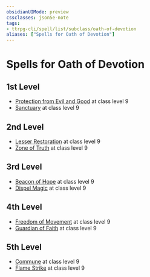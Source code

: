 ```yaml
---
obsidianUIMode: preview
cssclasses: json5e-note
tags:
- ttrpg-cli/spell/list/subclass/oath-of-devotion
aliases: ["Spells for Oath of Devotion"]
---
```

# Spells for Oath of Devotion

## 1st Level

- [Protection from Evil and Good](/CLI/spells/protection-from-evil-and-good.md "PHB") at class level 9
- [Sanctuary](/CLI/spells/sanctuary.md "PHB") at class level 9

## 2nd Level

- [Lesser Restoration](/CLI/spells/lesser-restoration.md "PHB") at class level 9
- [Zone of Truth](/CLI/spells/zone-of-truth.md "PHB") at class level 9

## 3rd Level

- [Beacon of Hope](/CLI/spells/beacon-of-hope.md "PHB") at class level 9
- [Dispel Magic](/CLI/spells/dispel-magic.md "PHB") at class level 9

## 4th Level

- [Freedom of Movement](/CLI/spells/freedom-of-movement.md "PHB") at class level 9
- [Guardian of Faith](/CLI/spells/guardian-of-faith.md "PHB") at class level 9

## 5th Level

- [Commune](/CLI/spells/commune.md "PHB") at class level 9
- [Flame Strike](/CLI/spells/flame-strike.md "PHB") at class level 9